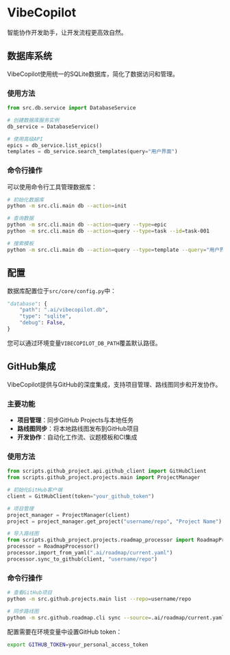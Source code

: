 # VibeCopilot

智能协作开发助手，让开发流程更高效自然。

## 数据库系统

VibeCopilot使用统一的SQLite数据库，简化了数据访问和管理。

### 使用方法

```python
from src.db.service import DatabaseService

# 创建数据库服务实例
db_service = DatabaseService()

# 使用高级API
epics = db_service.list_epics()
templates = db_service.search_templates(query="用户界面")
```

### 命令行操作

可以使用命令行工具管理数据库：

```bash
# 初始化数据库
python -m src.cli.main db --action=init

# 查询数据
python -m src.cli.main db --action=query --type=epic
python -m src.cli.main db --action=query --type=task --id=task-001

# 搜索模板
python -m src.cli.main db --action=query --type=template --query="用户界面" --tags="前端,组件"
```

## 配置

数据库配置位于`src/core/config.py`中：

```python
"database": {
    "path": ".ai/vibecopilot.db",
    "type": "sqlite",
    "debug": False,
}
```

您可以通过环境变量`VIBECOPILOT_DB_PATH`覆盖默认路径。

## GitHub集成

VibeCopilot提供与GitHub的深度集成，支持项目管理、路线图同步和开发协作。

### 主要功能

- **项目管理**：同步GitHub Projects与本地任务
- **路线图同步**：将本地路线图发布到GitHub项目
- **开发协作**：自动化工作流、议题模板和CI集成

### 使用方法

```python
from scripts.github_project.api.github_client import GitHubClient
from scripts.github_project.projects.main import ProjectManager

# 初始化GitHub客户端
client = GitHubClient(token="your_github_token")

# 项目管理
project_manager = ProjectManager(client)
project = project_manager.get_project("username/repo", "Project Name")

# 导入路线图
from scripts.github_project.projects.roadmap_processor import RoadmapProcessor
processor = RoadmapProcessor()
processor.import_from_yaml(".ai/roadmap/current.yaml")
processor.sync_to_github(client, "username/repo")
```

### 命令行操作

```bash
# 查看GitHub项目
python -m src.github.projects.main list --repo=username/repo

# 同步路线图
python -m src.github.roadmap.cli sync --source=.ai/roadmap/current.yaml --repo=username/repo
```

配置需要在环境变量中设置GitHub token：
```bash
export GITHUB_TOKEN=your_personal_access_token
```
